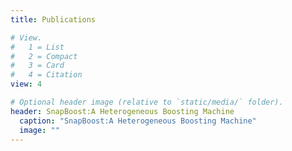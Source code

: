 ```yaml
---
title: Publications

# View.
#   1 = List
#   2 = Compact
#   3 = Card
#   4 = Citation
view: 4

# Optional header image (relative to `static/media/` folder).
header: SnapBoost:A Heterogeneous Boosting Machine
  caption: "SnapBoost:A Heterogeneous Boosting Machine"
  image: ""
---
```

